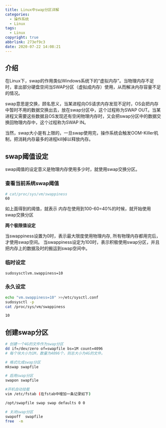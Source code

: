 ```yaml
---
title: Linux中swap分区详解
categories:
  - 操作系统
  - Linux
tags:
  - Linux
copyright: true
abbrlink: 273ef9c3
date: 2020-07-22 14:08:21
---
```


## 介绍

在Linux下，swap的作用类似Windows系统下的“虚拟内存”。当物理内存不足时，拿出部分硬盘空间当SWAP分区（虚拟成内存）使用，从而解决内存容量不足的情况。

swap意思是交换，顾名思义，当某进程向OS请求内存发现不足时，OS会把内存中暂时不用的数据交换出去，放在swap分区中，这个过程称为SWAP OUT。当某进程又需要这些数据且OS发现还有空闲物理内存时，又会把swap分区中的数据交换回物理内存中，这个过程称为SWAP IN。

当然，swap大小是有上限的，一旦swap使用完，操作系统会触发OOM-Killer机制，把消耗内存最多的进程kill掉以释放内存。

<!--more-->

## swap阈值设定

swap阈值的设定意义是物理内存使用多少时，就使用swap交换分区。

### 查看当前系统swap阈值 

```bash
# cat/proc/sys/vm/swappiness 
60 
```

如上面得到的阈值，就表示 内存在使用到100-60=40%的时候，就开始使用swap交换分区

**两个极限值设定**

当swappiness设置为0时，表示最大限度使用物理内存, 所有物理内存都用完后，才使用swap空间。 
当swappiness设定为100时，表示积极使用swap分区，并且把内存上的数据及时的搬运到swap空间中。 



### 临时设定 

```bash
sudosysctlvm.swappiness=10
```



### 永久设定 

```bash
echo "vm.swappiness=10" >>/etc/sysctl.conf 
sudosysctl -p 
cat /proc/sys/vm/swappiness

10 
```



## 创建swap分区

```bash
# 创建一个4G的文件作为swap分区
dd if=/dev/zero of=swapfile bs=1M count=4096 
# 每个块大小为1M，数量为4096个，则总大小为4G的文件。

# 格式化成swap分区
mkswap swapfile 

# 启用swap分区
swapon swapfile

#开机自动挂载
vim /etc/fstab (在fstab中增加一条记录如下)

/opt/swapfile swap swap defaults 0 0

# 关闭swap分区
swapoff  swapfile 
free  -m 
```




